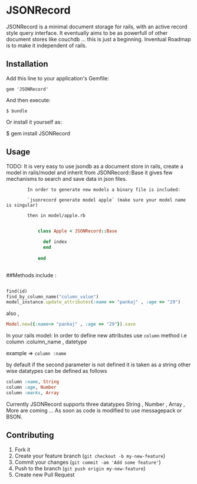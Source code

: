 # JSONRecord

JSONRecord is a minimal document storage for rails, with an active record style query interface.
It eventually aims to be as powerfull of other document stores like couchdb ... this is just a beginning.
Inventual Roadmap is to make it independent of rails.


## Installation

Add this line to your application's Gemfile:

    gem 'JSONRecord'

And then execute:

    $ bundle

Or install it yourself as:

$ gem install JSONRecord

## Usage

TODO: It is very easy to use jsondb as a document store in rails, create a model in rails/model and inherit from JSONRecord::Base
			it gives few mechanisms to search and save data in json files.

			In order to generate new models a binary file is included: 
			
			`jsonrecord generate model apple` (make sure your model name is singular)

			then in model/apple.rb

```ruby

			class Apple < JSONRecord::Base
									
			  def index
		 	  end
			
			end
			
```
			
##Methods include :

```ruby

find(id) 
find_by_column_name("column_value")
model_instance.update_attributes(:name => "pankaj" , :age => "29")

```

also ,

```ruby
Model.new({:name=> "pankaj" , :age => "29"}).save
```

In your rails model: In order to define new attributes use `column` method
i.e  column :column_name , datetype


example => `column :name`

by default if the second parameter is not defined it is taken as a string other wise datatypes can be defined as follows


```ruby
column :name, String
column :age, Number
column :marks, Array
```

Currently JSONRecord supports three datatypes String , Number , Array , More are coming ... As soon as code is modified to use
messagepack or BSON.
				 

## Contributing

1. Fork it
2. Create your feature branch (`git checkout -b my-new-feature`)
3. Commit your changes (`git commit -am 'Add some feature'`)
4. Push to the branch (`git push origin my-new-feature`)
5. Create new Pull Request
